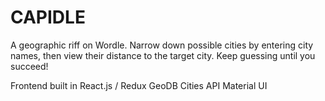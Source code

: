 # CAPIDLE

A geographic riff on Wordle. Narrow down possible cities by entering city names, then view their distance to the target city. Keep guessing until you succeed!

Frontend built in React.js / Redux
GeoDB Cities API
Material UI